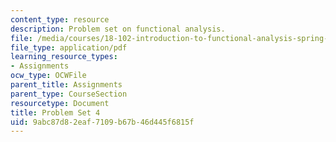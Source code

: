 ```yaml
---
content_type: resource
description: Problem set on functional analysis.
file: /media/courses/18-102-introduction-to-functional-analysis-spring-2009/9abc87d82eaf7109b67b46d445f6815f_MIT18_102s09_pset04.pdf
file_type: application/pdf
learning_resource_types:
- Assignments
ocw_type: OCWFile
parent_title: Assignments
parent_type: CourseSection
resourcetype: Document
title: Problem Set 4
uid: 9abc87d8-2eaf-7109-b67b-46d445f6815f
---
```

